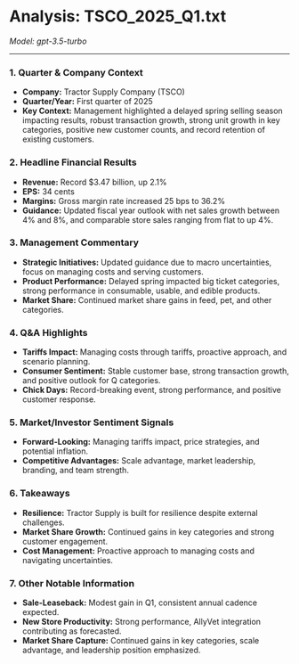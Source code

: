 # Analysis: TSCO_2025_Q1.txt

*Model: gpt-3.5-turbo*

---

### 1. Quarter & Company Context
- **Company:** Tractor Supply Company (TSCO)
- **Quarter/Year:** First quarter of 2025
- **Key Context:** Management highlighted a delayed spring selling season impacting results, robust transaction growth, strong unit growth in key categories, positive new customer counts, and record retention of existing customers.

### 2. Headline Financial Results
- **Revenue:** Record $3.47 billion, up 2.1%
- **EPS:** 34 cents
- **Margins:** Gross margin rate increased 25 bps to 36.2%
- **Guidance:** Updated fiscal year outlook with net sales growth between 4% and 8%, and comparable store sales ranging from flat to up 4%.

### 3. Management Commentary
- **Strategic Initiatives:** Updated guidance due to macro uncertainties, focus on managing costs and serving customers.
- **Product Performance:** Delayed spring impacted big ticket categories, strong performance in consumable, usable, and edible products.
- **Market Share:** Continued market share gains in feed, pet, and other categories.

### 4. Q&A Highlights
- **Tariffs Impact:** Managing costs through tariffs, proactive approach, and scenario planning.
- **Consumer Sentiment:** Stable customer base, strong transaction growth, and positive outlook for Q categories.
- **Chick Days:** Record-breaking event, strong performance, and positive customer response.

### 5. Market/Investor Sentiment Signals
- **Forward-Looking:** Managing tariffs impact, price strategies, and potential inflation.
- **Competitive Advantages:** Scale advantage, market leadership, branding, and team strength.

### 6. Takeaways
- **Resilience:** Tractor Supply is built for resilience despite external challenges.
- **Market Share Growth:** Continued gains in key categories and strong customer engagement.
- **Cost Management:** Proactive approach to managing costs and navigating uncertainties.

### 7. Other Notable Information
- **Sale-Leaseback:** Modest gain in Q1, consistent annual cadence expected.
- **New Store Productivity:** Strong performance, AllyVet integration contributing as forecasted.
- **Market Share Capture:** Continued gains in key categories, scale advantage, and leadership position emphasized.